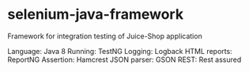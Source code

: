 # selenium-java-framework

Framework for integration testing of Juice-Shop application

Language: Java 8 
Running: TestNG 
Logging: Logback 
HTML reports: ReportNG 
Assertion: Hamcrest 
JSON parser: GSON 
REST: Rest assured 
